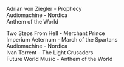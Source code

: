 
Adrian von Ziegler - Prophecy<br/>Audiomachine - Nordica<br/>Anthem of the World

Two Steps From Hell - Merchant Prince<br/>Imperium Aeternum - March of the Spartans<br/>Audiomachine - Nordica<br/>Ivan Torrent - The Light Crusaders<br/>Future World Music - Anthem of the World
